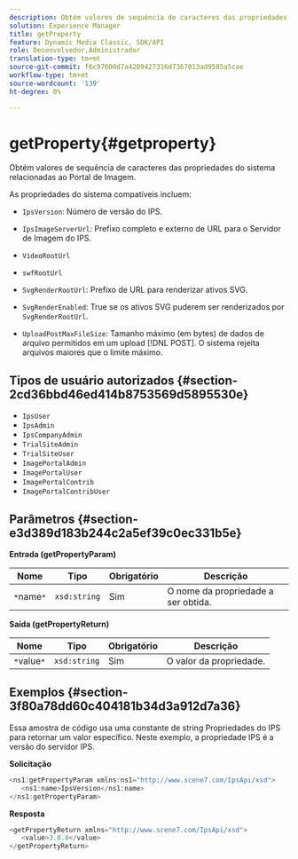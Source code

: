 ```yaml
---
description: Obtém valores de sequência de caracteres das propriedades do sistema relacionadas ao Portal de Imagem.
solution: Experience Manager
title: getProperty
feature: Dynamic Media Classic, SDK/API
role: Desenvolvedor,Administrador
translation-type: tm+mt
source-git-commit: f6c97606d7a4209427316d7367013ad9585a5cae
workflow-type: tm+mt
source-wordcount: '139'
ht-degree: 0%

---
```



# getProperty{#getproperty}

Obtém valores de sequência de caracteres das propriedades do sistema relacionadas ao Portal de Imagem.

As propriedades do sistema compatíveis incluem:

* `IpsVersion`: Número de versão do IPS.
* `IpsImageServerUrl`: Prefixo completo e externo de URL para o Servidor de Imagem do IPS.
* `VideoRootUrl`
* `swfRootUrl`
* `SvgRenderRootUrl`: Prefixo de URL para renderizar ativos SVG.
* `SvgRenderEnabled`: True se os ativos SVG puderem ser renderizados por  `SvgRenderRootUrl`.

* `UploadPostMaxFileSize`: Tamanho máximo (em bytes) de dados de arquivo permitidos em um upload  [!DNL POST]. O sistema rejeita arquivos maiores que o limite máximo.

## Tipos de usuário autorizados {#section-2cd36bbd46ed414b8753569d5895530e}

* `IpsUser`
* `IpsAdmin`
* `IpsCompanyAdmin`
* `TrialSiteAdmin`
* `TrialSiteUser`
* `ImagePortalAdmin`
* `ImagePortalUser`
* `ImagePortalContrib`
* `ImagePortalContribUser`

## Parâmetros {#section-e3d389d183b244c2a5ef39c0ec331b5e}

**Entrada (getPropertyParam)**

| Nome | Tipo | Obrigatório | Descrição |
|---|---|---|---|
| `*`name`*` | `xsd:string` | Sim | O nome da propriedade a ser obtida. |

**Saída (getPropertyReturn)**

| Nome | Tipo | Obrigatório | Descrição |
|---|---|---|---|
| `*`value`*` | `xsd:string` | Sim | O valor da propriedade. |

## Exemplos {#section-3f80a78dd60c404181b34d3a912d7a36}

Essa amostra de código usa uma constante de string Propriedades do IPS para retornar um valor específico. Neste exemplo, a propriedade IPS é a versão do servidor IPS.

**Solicitação**

```java
<ns1:getPropertyParam xmlns:ns1="http://www.scene7.com/IpsApi/xsd">
   <ns1:name>IpsVersion</ns1:name>
</ns1:getPropertyParam>
```

**Resposta**

```java
<getPropertyReturn xmlns="http://www.scene7.com/IpsApi/xsd">
   <value>3.8.0</value>
</getPropertyReturn>
```

